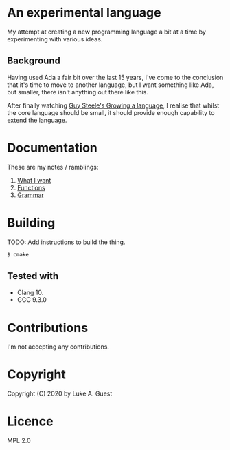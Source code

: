 # An experimental language

My attempt at creating a new programming language a bit at a time by experimenting with various ideas.

## Background

Having used Ada a fair bit over the last 15 years, I've come to the conclusion that it's time to move to another language, but I want something like Ada, but smaller, there isn't anything out there like this.

After finally watching [Guy Steele's Growing a language](https://youtu.be/_ahvzDzKdB0), I realise that whilst the core language should be small, it should provide enough capability to extend the language.

# Documentation

These are my notes / ramblings:

1. [What I want](./docs/notes/what-i-want.md)
2. [Functions](./docs/notes/functions.md)
3. [Grammar](./docs/notes/grammar.md)

# Building

TODO: Add instructions to build the thing.

```bash
$ cmake
```

## Tested with

* Clang 10.
* GCC 9.3.0

# Contributions

I'm not accepting any contributions.

# Copyright

Copyright (C) 2020 by Luke A. Guest

# Licence

MPL 2.0
